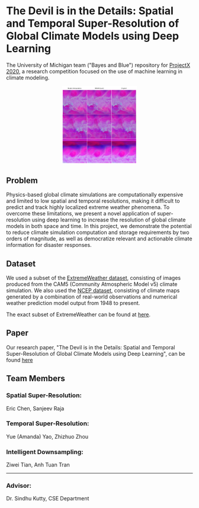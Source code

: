 # The Devil is in the Details: Spatial and Temporal Super-Resolution of Global Climate Models using Deep Learning
The University of Michigan team ("Bayes and Blue") repository for [ProjectX 2020](https://www.projectx2020.com/), a research competition focused on the use of machine learning in climate modeling. 

<div align="center">
  <img alt='SRGAN results' src="https://github.com/ericch99/bayes-and-blue/blob/master/srgan-results.PNG?raw=true" width="40%">
</div>

## Problem
Physics-based global climate simulations are computationally expensive and limited to low spatial and temporal resolutions, making it difficult to predict and track highly localized extreme weather phenomena. To overcome these limitations, we present a novel application of super-resolution using deep learning to increase the resolution of global climate models in both space and time. In this project, we demonstrate the potential to reduce climate simulation computation and storage requirements by two orders of magnitude, as well as democratize relevant and actionable climate information for disaster responses.

## Dataset
We used a subset of the [ExtremeWeather dataset](https://extremeweatherdataset.github.io/), consisting of images produced from the CAM5 (Community Atmospheric Model v5) climate simulation. We also used the [NCEP dataset](https://psl.noaa.gov/data/gridded/data.ncep.reanalysis.html), consisting of climate maps generated by a combination of real-world observations and numerical weather prediction model output from 1948 to present. 

The exact subset of ExtremeWeather can be found at [here](https://drive.google.com/drive/folders/13J8klWz6rRl6uUCpGzGl8nAl1wrOWH7-?usp=sharing).

## Paper
Our research paper, "The Devil is in the Details: Spatial and Temporal Super-Resolution of Global Climate Models using Deep Learning", can be found [here](https://drive.google.com/file/d/1fluN0UqeFqKmrHPsBsqlFiU4BUaLHLqP/view?usp=sharing)

## Team Members
### Spatial Super-Resolution: 
Eric Chen, Sanjeev Raja

### Temporal Super-Resolution: 
Yue (Amanda) Yao, Zhizhuo Zhou

### Intelligent Downsampling:
Ziwei Tian, Anh Tuan Tran

<hr>

### Advisor: 
Dr. Sindhu Kutty, CSE Department
